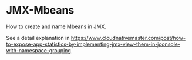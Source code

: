# JMX-Mbeans
How to create and name Mbeans in JMX.

See a detail explanation in https://www.cloudnativemaster.com/post/how-to-expose-app-statistics-by-implementing-jmx-view-them-in-jconsole-with-namespace-grouping
